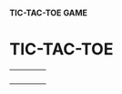 <html>
<head>
<title>TicTacToe</title>
<link href="TicTacToe.css" rel="stylesheet" type="text/css"/>
<script src="//ajax.googleapis.com/ajax/libs/jquery/1.4.3/jquery.min.js"></script>
<script src="TicTacToe.js" type="text/javascript"></script>
</head>

<body>
    <h4>TIC-TAC-TOE GAME</h4>
    <h1>TIC-TAC-TOE</h1>
        <p id="p"></p>
        <table id="table" align="center">
            <tr>
                <td id="0" class="square"></td>
                <td id="1" class="square"></td>
                <td id="2" class="square"></td>
                <td id="3" class="square"></td>
            </tr>
            <tr>
                <td id="4" class="square"></td>
                <td id="5" class="square"></td>
                <td id="6" class="square"></td>
                <td id="7" class="square"></td>
            </tr>
            <tr>
                <td id="8" class="square"></td>
                <td id="9" class="square"></td>
                <td id="10" class="square"></td>
                <td id="11" class="square"></td>
            </tr>
          <tr>
                <td id="12" class="square"></td>
                <td id="13" class="square"></td>
                <td id="14" class="square"></td>
                <td id="15" class="square"></td>
            </tr>
        </table>
        <br>
